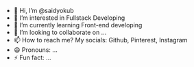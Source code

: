 - 👋 Hi, I’m @saidyokub 
- 👀 I’m interested in Fullstack Developing
- 🌱 I’m currently learning Front-end developing
- 💞️ I’m looking to collaborate on ...
- 📫 How to reach me? My socials: Github, Pinterest, Instagram
- 😄 Pronouns: ...
- ⚡ Fun fact: ...

<!---
saidyokub/saidyokub is a ✨ special ✨ repository because its `README.md` (this file) appears on your GitHub profile.
You can click the Preview link to take a look at your changes.
--->
